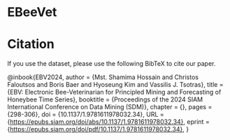 # EBeeVet

# Citation

If you use the dataset, please use the following BibTeX to cite our paper. 

@inbook{EBV2024,
author = {Mst. Shamima Hossain and Christos Faloutsos and Boris Baer and Hyoseung Kim and Vassilis J. Tsotras},
title = {EBV: Electronic Bee-Veterinarian for Principled Mining and Forecasting of Honeybee Time Series},
booktitle = {Proceedings of the 2024 SIAM International Conference on Data Mining (SDM)},
chapter = {},
pages = {298-306},
doi = {10.1137/1.9781611978032.34},
URL = {https://epubs.siam.org/doi/abs/10.1137/1.9781611978032.34},
eprint = {https://epubs.siam.org/doi/pdf/10.1137/1.9781611978032.34},
}
